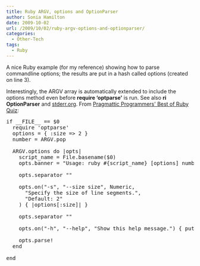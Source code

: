 ```yaml
---
title: Ruby ARGV, options and OptionParser
author: Sonia Hamilton
date: 2009-10-02
url: /2009/10/02/ruby-argv-options-and-optionparser/
categories:
  - Other-Tech
tags:
  - Ruby
---
```

A nice Ruby example (for my reference) showing how to parse commandline options; the results are put in a hash called options (created on line 3).

<!--more-->

Interestingly, the ARGV array is automatically extended to include the options method even before **require &#8216;optparse'** is run. See also **ri OptionParser** and [stderr.org][1]. From [Pragmattic Programmers' Best of Ruby Quiz][2]:

<pre>if __FILE__ == $0
  require 'optparse'
  options = { :size =&gt; 2 }
  number = ARGV.pop

  ARGV.options do |opts|
    script_name = File.basename($0)
    opts.banner = "Usage: ruby #{script_name} [options] number"

    opts.separator ""

    opts.on("-s", "--size size", Numeric,
      "Specify the size of line segments.",
      "Default: 2"
    ) { |options[:size]| }

    opts.separator ""

    opts.on("-h", "--help", "Show this help message.") { puts opts; exit }

    opts.parse!
  end

end
</pre>

 [1]: http://stderr.org/doc/liboptparse-ruby/optparse.html
 [2]: http://www.pragprog.com/titles/fr_quiz/best-of-ruby-quiz
